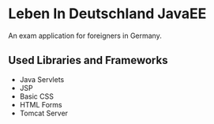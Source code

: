 ﻿# Leben In Deutschland JavaEE
 
 An exam application for foreigners in Germany.
 
 ## Used Libraries and Frameworks
 - Java Servlets
 - JSP
 - Basic CSS
 - HTML Forms
 - Tomcat Server
